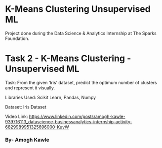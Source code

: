 # K-Means Clustering Unsupervised ML
Project done during the Data Science & Analytics Internship at The Sparks Foundation.

# Task 2 - K-Means Clustering - Unsupervised ML
Task: From the given ‘Iris’ dataset, predict the optimum number of clusters and represent it visually.

Libraries Used: Scikit Learn, Pandas, Numpy

Dataset: Iris Dataset

Video Link: https://www.linkedin.com/posts/amogh-kawle-939716113_datascience-businessanalytics-internship-activity-6829989951325696000-KuvW

### By- Amogh Kawle
